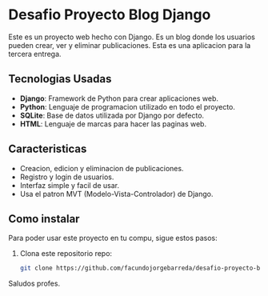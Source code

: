 # Desafio Proyecto Blog Django

Este es un proyecto web hecho con Django. Es un blog donde los usuarios pueden crear, ver y eliminar publicaciones. Esta es una aplicacion para la tercera entrega.

## Tecnologias Usadas

- **Django**: Framework de Python para crear aplicaciones web.
- **Python**: Lenguaje de programacion utilizado en todo el proyecto.
- **SQLite**: Base de datos utilizada por Django por defecto.
- **HTML**: Lenguaje de marcas para hacer las paginas web.

## Caracteristicas

- Creacion, edicion y eliminacion de publicaciones.
- Registro y login de usuarios.
- Interfaz simple y facil de usar.
- Usa el patron MVT (Modelo-Vista-Controlador) de Django.

## Como instalar

Para poder usar este proyecto en tu compu, sigue estos pasos:

1. Clona este repositorio repo:

   ```bash
   git clone https://github.com/facundojorgebarreda/desafio-proyecto-blog-django.git

Saludos profes.
